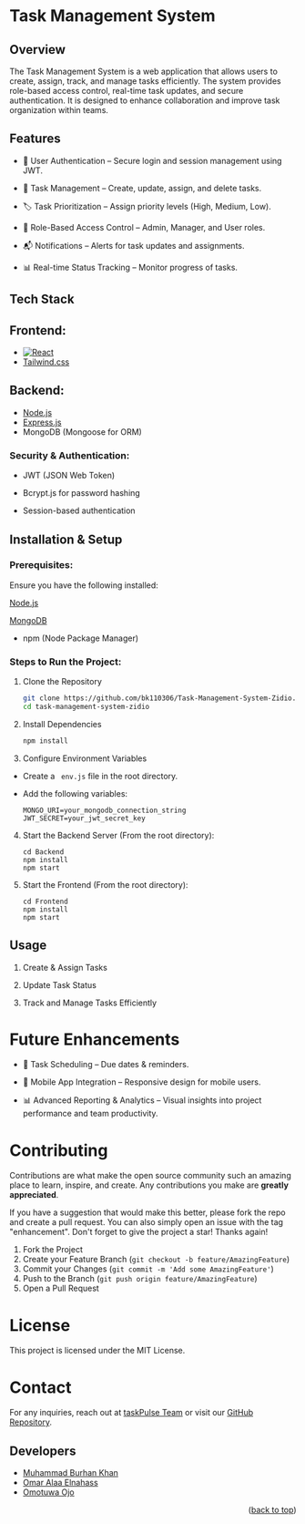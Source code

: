 <a id="readme-top"></a>
# Task Management System

## Overview

The Task Management System is a web application that allows users to create, assign, track, and manage tasks efficiently. The system provides role-based access control, real-time task updates, and secure authentication. It is designed to enhance collaboration and improve task organization within teams.

## Features

* 🔐 User Authentication – Secure login and session management using JWT.

* 📝 Task Management – Create, update, assign, and delete tasks.

* 🏷 Task Prioritization – Assign priority levels (High, Medium, Low).

* 👥 Role-Based Access Control – Admin, Manager, and User roles.

* 📬 Notifications – Alerts for task updates and assignments.

* 📊 Real-time Status Tracking – Monitor progress of tasks.

## Tech Stack

## Frontend: 
* [![React][React.js]][React-url]
* [Tailwind.css]()


## Backend: 
* [Node.js](https://nodejs.org/)
* [Express.js](https://expressjs.com/)
* MongoDB (Mongoose for ORM)

### Security & Authentication:

* JWT (JSON Web Token)

* Bcrypt.js for password hashing

* Session-based authentication

## Installation & Setup

### Prerequisites:

Ensure you have the following installed:

[Node.js](https://nodejs.org/)

[MongoDB](https://www.mongodb.com/docs/manual/tutorial/install-mongodb-on-windows/)

* npm (Node Package Manager)

### Steps to Run the Project:

1. Clone the Repository
    ```sh
    git clone https://github.com/bk110306/Task-Management-System-Zidio.git
    cd task-management-system-zidio
    ```

2. Install Dependencies
    ```sh
    npm install
    ```
3. Configure Environment Variables

* Create a ``` env.js``` file in the root directory.

* Add the following variables:
    ```
    MONGO_URI=your_mongodb_connection_string
    JWT_SECRET=your_jwt_secret_key
    ```
4. Start the Backend Server (From the root directory):
    ```
    cd Backend
    npm install
    npm start
    ```

5. Start the Frontend (From the root directory):
    ```
    cd Frontend
    npm install
    npm start
    ```
## Usage
1. Create & Assign Tasks

2. Update Task Status

3. Track and Manage Tasks Efficiently

# Future Enhancements

* 📅 Task Scheduling – Due dates & reminders.

* 📱 Mobile App Integration – Responsive design for mobile users.

* 📊 Advanced Reporting & Analytics – Visual insights into project performance and team productivity.

# Contributing

Contributions are what make the open source community such an amazing place to learn, inspire, and create. Any contributions you make are **greatly appreciated**.

If you have a suggestion that would make this better, please fork the repo and create a pull request. You can also simply open an issue with the tag "enhancement".
Don't forget to give the project a star! Thanks again!

1. Fork the Project
2. Create your Feature Branch (`git checkout -b feature/AmazingFeature`)
3. Commit your Changes (`git commit -m 'Add some AmazingFeature'`)
4. Push to the Branch (`git push origin feature/AmazingFeature`)
5. Open a Pull Request

# License

This project is licensed under the MIT License.

# Contact

For any inquiries, reach out at [taskPulse Team](noreply.taskpulse@gmail.com) or visit our [GitHub Repository](https://github.com/bk110306/Task-Management-System-Zidio.git).


<!-- ACKNOWLEDGMENTS -->
## Developers

* [Muhammad Burhan Khan](https://github.com/bk110306)
* [Omar Alaa Elnahass](https://github.com/LM-Fighter-10)
* [Omotuwa Ojo](https://github.com/omotuwaojo)

<p align="right">(<a href="#readme-top">back to top</a>)</p>


<!-- MARKDOWN LINKS & IMAGES -->
[React.js]: https://img.shields.io/badge/React-20232A?style=for-the-badge&logo=react&logoColor=61DAFB
[React-url]: https://reactjs.org/
